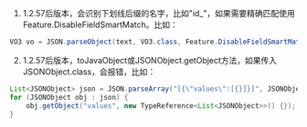 1. 1.2.57后版本，会识别下划线后缀的名字，比如"id_"，如果需要精确匹配使用Feature.DisableFieldSmartMatch。比如：    ​ 
```java   ​
​VO3 vo = JSON.parseObject(text, VO3.class, Feature.DisableFieldSmartMatch);
```

2. 1.2.57后版本，toJavaObject或JSONObject.getObject方法，如果传入JSONObject.class，会报错，比如：
```java
List<JSONObject> json = JSON.parseArray("[{\"values\":[{}]}]", JSONObject.class);
for (JSONObject obj : json) {
    obj.getObject("values", new TypeReference<List<JSONObject>>() {});  // 这里不支持JSONObject
}
```